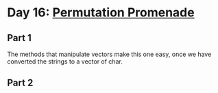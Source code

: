 # Day 16: [Permutation Promenade](https://adventofcode.com/2017/day/16)

## Part 1

The methods that manipulate vectors make this one easy, once we have converted the strings to a vector of char.

## Part 2

